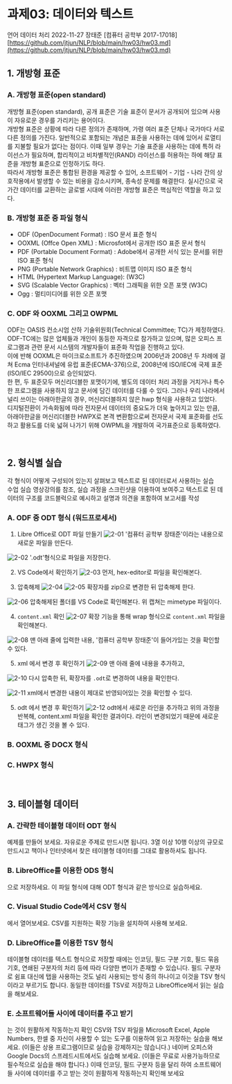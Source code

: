 # 과제03: 데이터와 텍스트

언어 데이터 처리 2022-11-27 장태준 [컴퓨터 공학부 2017-17018]
[https://github.com/jtjun/NLP/blob/main/hw03/hw03.md](https://github.com/jtjun/NLP/blob/main/hw03/hw03.md)

## 1. 개방형 표준
### A. 개방형 표준(open standard)
개방형 표준(open standard), 공개 표준은 기술 표준이 문서가 공개되어 있으며 사용이 자유로운 경우를 가리키는 용어이다.  
개방형 표준은 상황에 따라 다른 정의가 존재하며, 가령 여러 표준 단체나 국가마다 서로 다른 정의를 가진다. 일반적으로 포함되는 개념은 표준을 사용하는 데에 있어서 로열티를 지불할 필요가 없다는 점이다. 이때 일부 경우는 기술 표준을 사용하는 데에 특허 라이선스가 필요하며, 합리적이고 비차별적인(RAND) 라이선스를 허용하는 하에 해당 표준을 개방형 표준으로 인정하기도 하다.  
따라서 개방형 표준은 통합된 환경을 제공할 수 있어, 소프트웨어 - 기업 - 나라 간의 상호작용에서 발생할 수 있는 비용을 감소시키며, 종속성 문제를 해결한다. 실시간으로 국가간 데이터를 교환하는 글로벌 시대에 이러한 개방형 표준은 핵심적인 역할을 하고 있다.


### B. 개방형 표준 중 파일 형식
- ODF (OpenDocument Format) : ISO 문서 표준 형식
- OOXML (Offce Open XML) : Microsfot에서 공개한 ISO 표준 문서
형식
- PDF (Portable Document Format) : Adobe에서 공개한 서식 있는
문서를 위한 ISO 표준 형식
- PNG (Portable Network Graphics) : 비트맵 이미지 ISO 표준 형식
- HTML (Hypertext Markup Language): (W3C)
- SVG (Scalable Vector Graphics) : 벡터 그래픽을 위한 오픈 포맷
(W3C)
- Ogg : 멀티미디어를 위한 오픈 포맷

### C. ODF 와 OOXML 그리고 OWPML
ODF는 OASIS 컨소시엄 산하 기술위원회(Technical Committee; TC)가 제정하였다. ODF-TC에는 많은 업체들과 개인이 동등한 자격으로 참가하고 있으며, 많은 오피스 프로그램과 관련 문서 시스템의 개발자들이 표준화 작업을 진행하고 있다.  
이에 반해 OOXML은 마이크로소프트가 추진하였으며 2006년과 2008년 두 차례에 걸쳐 Ecma 인터내셔널에 유럽 표준(ECMA-376)으로, 2008년에 ISO/IEC에 국제 표준(ISO/IEC 29500)으로 승인되었다.  
한 편, 두 표준모두 머신리더블한 포맷이기에, 별도의 데이터 처리 과정을 거치거나 특수한 프로그램을 사용하지 않고 문서에 담긴 데이터를 다룰 수 있다. 그러나 우리 나라에서 널리 쓰이는 아래아한글의 경우, 머신리더블하지 않은 hwp 형식을 사용하고 있었다.  
디지털전환이 가속화됨에 따라 전자문서 데이터의 중요도가 더욱 높아지고 있는 만큼, 아래아한글을 머신리더블한 HWPX로 본격 변환함으로써 전자문서 국제 표준화를 선도하고 활용도를 더욱 넓혀 나가기 위해 OWPML을 개발하여 국가표준으로 등록하였다.

<br/>

## 2. 형식별 실습
각 형식이 어떻게 구성되어 있는지 살펴보고 텍스트로 된 데이터로서 사용하는 실습  
수업 실습 영상강의를 참조, 실습 과정을 스크린샷을 이용하여 보여주고 텍스트로 된 데이터의 구조를 코드블럭으로 예시하고 설명과 의견을 포함하여 보고서를 작성

### A. ODF 중 ODT 형식 (워드프로세서)
1. Libre Office로 ODT 파일 만들기
![2-01](./rsc/odt/img/2-01-odt-make.png)
'컴퓨터 공학부 장태준'이라는 내용으로 새로운 파일을 만든다.

![2-02](./rsc/odt/img/2-02-odt-save.png)
'.odt'형식으로 파일을 저장한다.

2. VS Code에서 확인하기
![2-03](./rsc/odt/img/2-03-hexeditor.png)
먼저, hex-editor로 파일을 확인해본다.

3. 압축해제
![2-04](./rsc/odt/img/2-04-zip.png)
![2-05](./rsc/odt/img/2-05-unzip.png)
확장자를 zip으로 변경한 뒤 압축해제 한다.

![2-06](./rsc/odt/img/2-06-mimetype.png)
압축해제된 폴더를 VS Code로 확인해본다. 위 캡쳐는 mimetype 파일이다.

4. `content.xml` 확인
![2-07](./rsc/odt/img/2-07-wrap.png)
확장 기능을 통해 wrap 형식으로 `content.xml` 파일을 확인해본다.

![2-08](./rsc/odt/img/2-08-wrapped.png)
맨 아래 줄에 입력한 내용, '컴퓨터 공학부 장태준'이 들어가있는 것을 확인할 수 있다.

5. xml 에서 변경 후 확인하기
![2-09](./rsc/odt/img/2-09-edit.png)
맨 아래 줄에 내용을 추가하고,

![2-10](./rsc/odt/img/2-10-rezip.png)
다시 압축한 뒤, 확장자를 `.odt`로 변경하여 내용을 확인한다.

![2-11](./rsc/odt/img/2-11-editted.png)
xml에서 변경한 내용이 제대로 반영되어있는 것을 확인할 수 있다.

5. odt 에서 변경 후 확인하기
![2-12](./rsc/odt/img/2-12-editted-content.png)
odt에서 새로운 라인을 추가하고 위의 과정을 반복해, content.xml 파일을 확인한 결과이다.
라인이 변경되었기 때문에 새로운 태그가 생긴 것을 볼 수 있다.

### B. OOXML 중 DOCX 형식

### C. HWPX 형식

<br/>

## 3. 테이블형 데이터
### A. 간략한 테이블형 데이터 ODT 형식
예제를 만들어 보세요. 자유로운 주제로 만드시면 됩니다. 3열 이상 10행 이상의 규모로 만드시고 책이나 인터넷에서 찾은 테이블형 데이터를 그대로 활용하셔도 됩니다.

### B. LibreOffice를 이용한 ODS 형식
으로 저장하세요. 이 파일 형식에 대해 ODT 형식과 같은 방식으로 실습하세요.

### C. Visual Studio Code에서 CSV 형식
에서 열어보세요. CSV를 지원하는 확장 기능을 설치하여 사용해 보세요.

### D. LibreOffice를 이용한 TSV 형식
 테이블형 데이터를 텍스트 형식으로 저장할 때에는 인코딩, 필드 구분 기호, 필드 묶음 기호, 연쇄된 구분자의 처리 등에 따라 다양한 변이가 존재할 수 있습니다. 필드 구분자로 쉼표 대신에 탭을 사용하는 것도 널리 사용되는 방식 중의 하나이고 이것을 TSV 형식이라고 부르기도 합니다. 동일한 데이터를 TSV로 저장하고 LibreOffice에서 읽는 실습을 해보세요.

### E. 소프트웨어들 사이에 데이터를 주고 받기
는 것이 원활하게 작동하는지 확인
CSV와 TSV 파일을 Microsoft Excel, Apple Numbers, 한셀 중 자신이 사용할 수 있는 도구를 이용하여 읽고 저장하는 실습을 해보세요. (이들은 상용 프로그램이므로 실습을 강제하지는 않습니다.) 네이버 오피스와 Google Docs의 스프레드시트에서도 실습해 보세요. (이들은 무료로 사용가능하므로 필수적으로 실습을 해야 합니다.) 이때 인코딩, 필드 구분자 등을 달리 하여 소프트웨어들 사이에 데이터를 주고 받는 것이 원활하게 작동하는지 확인해 보세요